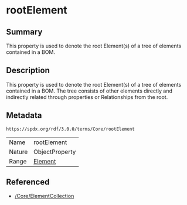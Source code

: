 <!-- Automatically generated by spec-parser v2.3.0 on 2024-07-09T17:43:37.025898+00:00 -->
<!-- SPDX-License-Identifier: Community-Spec-1.0 -->

# rootElement

## Summary

This property is used to denote the root Element(s) of a tree of elements contained in a BOM.


## Description

This property is used to denote the root Element(s) of a tree of elements contained in a BOM.
The tree consists of other elements directly and indirectly related through properties or Relationships from the root.


## Metadata

`https://spdx.org/rdf/3.0.0/terms/Core/rootElement`


| | |
|---|---|
| Name | rootElement |
| Nature | ObjectProperty |
| Range | [Element](../Classes/Element.md) |




## Referenced

- [/Core/ElementCollection](../../Core/Classes/ElementCollection.md)

